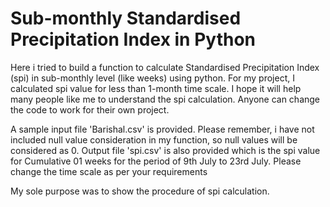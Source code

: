 # Sub-monthly Standardised Precipitation Index in Python

Here i tried to build a function to calculate Standardised Precipitation Index (spi) in sub-monthly level (like weeks) using python. For my project, I calculated spi value for less than 1-month time scale. I hope it will help many people like me to understand the spi calculation. Anyone can change the code to work for their own project. 

A sample input file 'Barishal.csv' is provided. Please remember, i have not included null value consideration in my function, so null values will be considered as 0. Output file 'spi.csv' is also provided which is the spi value for Cumulative 01 weeks for the period of 9th July to 23rd July. Please change the time scale as per your requirements 

My sole purpose was to show the procedure of spi calculation. 
